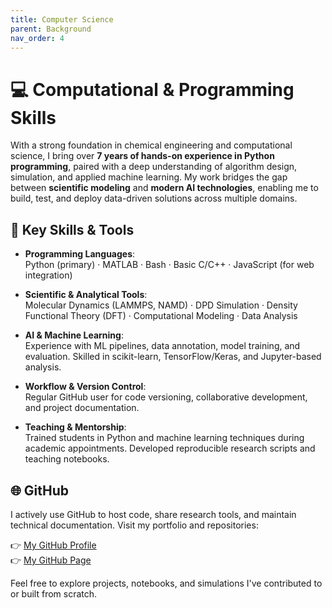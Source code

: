 ```yaml
---
title: Computer Science
parent: Background
nav_order: 4
---
```


# 💻 Computational & Programming Skills

With a strong foundation in chemical engineering and computational science, I bring over **7 years of hands-on experience in Python programming**, paired with a deep understanding of algorithm design, simulation, and applied machine learning. My work bridges the gap between **scientific modeling** and **modern AI technologies**, enabling me to build, test, and deploy data-driven solutions across multiple domains.

## 🧠 Key Skills & Tools

- **Programming Languages**:  
  Python (primary) · MATLAB · Bash · Basic C/C++ · JavaScript (for web integration)

- **Scientific & Analytical Tools**:  
  Molecular Dynamics (LAMMPS, NAMD) · DPD Simulation · Density Functional Theory (DFT) · Computational Modeling · Data Analysis

- **AI & Machine Learning**:  
  Experience with ML pipelines, data annotation, model training, and evaluation. Skilled in scikit-learn, TensorFlow/Keras, and Jupyter-based analysis.

- **Workflow & Version Control**:  
  Regular GitHub user for code versioning, collaborative development, and project documentation.

- **Teaching & Mentorship**:  
  Trained students in Python and machine learning techniques during academic appointments. Developed reproducible research scripts and teaching notebooks.

## 🌐 GitHub

I actively use GitHub to host code, share research tools, and maintain technical documentation. Visit my portfolio and repositories:

👉 [My GitHub Profile](https://github.com/bending456)  
👉 [My GitHub Page](https://bending456.github.io)

Feel free to explore projects, notebooks, and simulations I've contributed to or built from scratch.